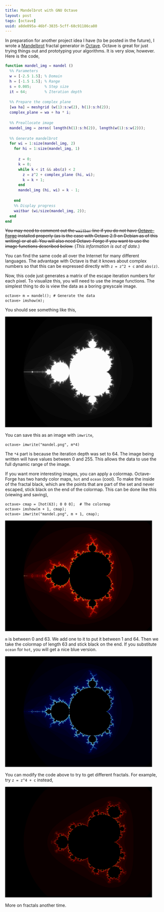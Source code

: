 ```yaml
---
title: Mandelbrot with GNU Octave
layout: post
tags: [octave]
uuid: a8de095a-46bf-3835-5cff-68c91186ca80
---
```


In preparation for another project idea I have (to be posted in the
future), I wrote a [Mandelbrot][mandelbrot] fractal generator in
[Octave][octave]. Octave is great for just trying things out and
prototyping your algorithms. It is very slow, however. Here is the
code,

~~~matlab
function mandel_img = mandel ()
  %% Parameters
  w = [-2.5 1.5]; % Domain
  h = [-1.5 1.5]; % Range
  s = 0.005;      % Step size
  it = 64;        % Iteration depth

  %% Prepare the complex plane
  [wa ha] = meshgrid (w(1):s:w(2), h(1):s:h(2));
  complex_plane = wa + ha * i;

  %% Preallocate image
  mandel_img = zeros( length(h(1):s:h(2)), length(w(1):s:w(2)));

  %% Generate mandelbrot
  for wi = 1:size(mandel_img, 2)
    for hi = 1:size(mandel_img, 1)

      z = 0;
      k = 0;
      while k < it && abs(z) < 2
        z = z^2 + complex_plane (hi, wi);
        k = k + 1;
      end
      mandel_img (hi, wi) = k - 1;

    end
    %% Display progress
    waitbar (wi/size(mandel_img, 2));
  end
end
~~~

<del>You may need to comment out the `waitbar` line if you do not have
[Octave-Forge][forge] installed properly (as is the case with Octave
2.9 on Debian as of this writing) or at all. You will also need
Octave-Forge if you want to use the image functions described
below.</del> (*This information is out of date.*)

You can find the same code all over the Internet for many different
languages. The advantage with Octave is that it knows about complex
numbers so that this can be expressed directly with `z = z^2 + c` and
`abs(z)`.

Now, this code just generates a matrix of the escape iteration numbers
for each pixel. To visualize this, you will need to use the image
functions. The simplest thing to do is view the data as a boring
greyscale image.

    octave> m = mandel(); # Generate the data
    octave> imshow(m);

You should see something like this,

[![](/img/fractal/mandel-plain-small.png)](/img/fractal/mandel-plain.png)

You can save this as an image with `imwrite`,

    octave> imwrite("mandel.png", m*4)

The `*4` part is because the iteration depth was set to 64. The image
being written will have values between 0 and 255. This allows the data
to use the full dynamic range of the image.

If you want more interesting images, you can apply a
colormap. Octave-Forge has two handy color maps, `hot`
and `ocean` (cool). To make the inside of the fractal
black, which are the points that are part of the set and never
escaped, stick black on the end of the colormap. This can be done like
this (viewing and saving),

    octave> cmap = [hot(63); 0 0 0];  # The colormap
    octave> imshow(m + 1, cmap);
    octave> imwrite("mandel.png", m + 1, cmap);

[![](/img/fractal/mandelhot-small.png)](/img/fractal/mandelhot.png)

`m` is between 0 and 63. We add one to it to put it between 1 and 64.
Then we take the colormap of length 63 and stick black on the end. If
you substitute `ocean` for `hot`, you will get a nice blue version.

[![](/img/fractal/mandelcool-small.png)](/img/fractal/mandelcool.png)

You can modify the code above to try to get different fractals. For
example, try `z = z^4 + c` instead,

[![](/img/fractal/mandel4hot-small.png)](/img/fractal/mandel4hot.png)

More on fractals another time.


[octave]: http://www.octave.org
[forge]: http://octave.sourceforge.net/
[mandelbrot]: http://en.wikipedia.org/wiki/Mandelbrot_set
